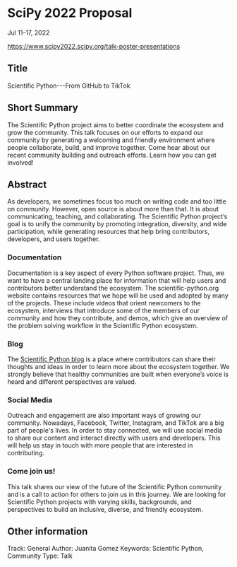 # SciPy 2022 Proposal

Jul 11-17, 2022

https://www.scipy2022.scipy.org/talk-poster-presentations


## Title

Scientific Python---From GitHub to TikTok

## Short Summary

The Scientific Python project aims to better coordinate the ecosystem and grow the community.
This talk focuses on our efforts to expand our community by generating a welcoming and friendly
environment where people collaborate, build, and improve together.
Come hear about our recent community building and outreach efforts.
Learn how you can get involved!

## Abstract

As developers, we sometimes focus too much on writing code and too little on community.
However, open source is about more than that.
It is about communicating, teaching, and collaborating.
The Scientific Python project’s goal is to unify the community by promoting integration, diversity, and wide participation,
while generating resources that help bring contributors, developers, and users together. 

### Documentation

Documentation is a key aspect of every Python software project.
Thus, we want to have a central landing place for information that will help users and contributors better understand the ecosystem.
The scientific-python.org website contains resources that we hope will be used and adopted by many of the projects.
These include videos that orient newcomers to the ecosystem, interviews that introduce some of the members of our community and
how they contribute, and demos, which give an overview of the problem solving workflow in the Scientific Python ecosystem. 

### Blog 

The [Scientific Python blog](http://blog.scientific-python.org/) is a place where contributors can share their thoughts and ideas in order to learn more about the ecosystem together.
We strongly believe that healthy communities are built when everyone’s voice is heard and different perspectives are valued.

### Social Media

Outreach and engagement are also important ways of growing our community.
Nowadays, Facebook, Twitter, Instagram, and TikTok are a big part of people's lives.
In order to stay connected, we will use social media to share our content and interact directly with users and developers.
This will help us stay in touch with more people that are interested in contributing.

### Come join us!

This talk shares our view of the future of the Scientific Python community and is a call to action for others to join us in this journey.
We are looking for Scientific Python projects with varying skills, backgrounds, and perspectives to build an inclusive, diverse, and friendly ecosystem.

## Other information

Track: General
Author: Juanita Gomez
Keywords: Scientific Python, Community
Type:  Talk
